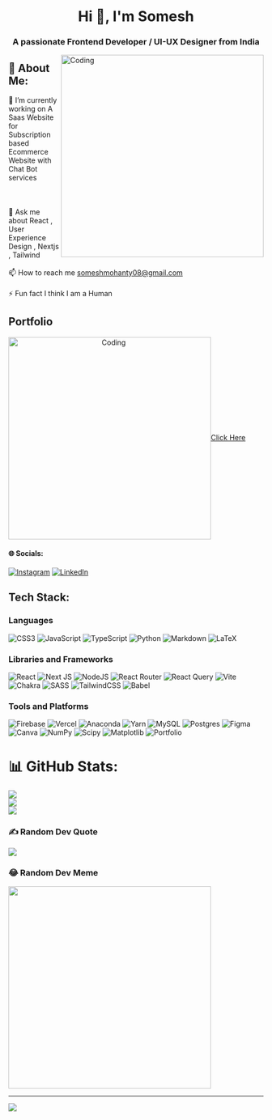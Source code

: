 
<h1 align="center">Hi 👋, I'm Somesh</h1>
<h3 align="center">A passionate Frontend Developer / UI-UX Designer from India</h3>
<img align="right" alt="Coding" width="400" src="https://i.pinimg.com/originals/3b/43/08/3b4308602914d2f122ae1461a31daeab.gif"/>


## 💫 About Me:
🔭 I’m currently working on A Saas Website for Subscription based Ecommerce Website with Chat Bot services<br><br><br><br>💬 Ask me about React , User Experience Design , Nextjs , Tailwind<br><br>📫 How to reach me someshmohanty08@gmail.com<br><br>⚡ Fun fact I think I am a Human

## Portfolio

<a href="https://somesh-mohanty-portfolio.vercel.app/" style="text-align:center"><img align="center" alt="Coding" width="400" src="https://i.pinimg.com/originals/6a/e1/e3/6ae1e310a32b57bdfe9a143027ab62c4.gif"/>Click Here</a>

 


#### 🌐 Socials:
<a href="https://instagram.com/_.som.esh._">![Instagram](https://img.shields.io/badge/Instagram-%23E4405F.svg?logo=Instagram&logoColor=white)</a> <a href="https://www.linkedin.com/in/somesh-mohanty-7505a5211/">![LinkedIn](https://img.shields.io/badge/LinkedIn-%230077B5.svg?logo=linkedin&logoColor=white)</a>

## Tech Stack:
### Languages
![CSS3](https://img.shields.io/badge/css3-%231572B6.svg?style=for-the-badge&logo=css3&logoColor=white)
![JavaScript](https://img.shields.io/badge/javascript-%23323330.svg?style=for-the-badge&logo=javascript&logoColor=%23F7DF1E)
![TypeScript](https://img.shields.io/badge/typescript-%23007ACC.svg?style=for-the-badge&logo=typescript&logoColor=white)
![Python](https://img.shields.io/badge/python-%2314354C.svg?style=for-the-badge&logo=python&logoColor=white)
![Markdown](https://img.shields.io/badge/markdown-%23000000.svg?style=for-the-badge&logo=markdown&logoColor=white)
![LaTeX](https://img.shields.io/badge/latex-%23008080.svg?style=for-the-badge&logo=latex&logoColor=white)

### Libraries and Frameworks
![React](https://img.shields.io/badge/react-%2320232a.svg?style=for-the-badge&logo=react&logoColor=%2361DAFB)
![Next JS](https://img.shields.io/badge/Next-black?style=for-the-badge&logo=next.js&logoColor=white)
![NodeJS](https://img.shields.io/badge/node.js-6DA55F?style=for-the-badge&logo=node.js&logoColor=white)
![React Router](https://img.shields.io/badge/React_Router-CA4245?style=for-the-badge&logo=react-router&logoColor=white)
![React Query](https://img.shields.io/badge/-React%20Query-FF4154?style=for-the-badge&logo=react%20query&logoColor=white)
![Vite](https://img.shields.io/badge/vite-%23646CFF.svg?style=for-the-badge&logo=vite&logoColor=white)
![Chakra](https://img.shields.io/badge/chakra-%234ED1C5.svg?style=for-the-badge&logo=chakraui&logoColor=white)
![SASS](https://img.shields.io/badge/SASS-hotpink.svg?style=for-the-badge&logo=SASS&logoColor=white)
![TailwindCSS](https://img.shields.io/badge/tailwindcss-%2338B2AC.svg?style=for-the-badge&logo=tailwind-css&logoColor=white)
![Babel](https://img.shields.io/badge/Babel-F9DC3e?style=for-the-badge&logo=babel&logoColor=black)

### Tools and Platforms
![Firebase](https://img.shields.io/badge/firebase-%23039BE5.svg?style=for-the-badge&logo=firebase)
![Vercel](https://img.shields.io/badge/vercel-%23000000.svg?style=for-the-badge&logo=vercel&logoColor=white)
![Anaconda](https://img.shields.io/badge/Anaconda-%2344A833.svg?style=for-the-badge&logo=anaconda&logoColor=white)
![Yarn](https://img.shields.io/badge/yarn-%232C8EBB.svg?style=for-the-badge&logo=yarn&logoColor=white)
![MySQL](https://img.shields.io/badge/mysql-%2300000f.svg?style=for-the-badge&logo=mysql&logoColor=white)
![Postgres](https://img.shields.io/badge/postgres-%23316192.svg?style=for-the-badge&logo=postgresql&logoColor=white)
![Figma](https://img.shields.io/badge/figma-%23F24E1E.svg?style=for-the-badge&logo=figma&logoColor=white)
![Canva](https://img.shields.io/badge/Canva-%2300C4CC.svg?style=for-the-badge&logo=Canva&logoColor=white)
![NumPy](https://img.shields.io/badge/numpy-%23013243.svg?style=for-the-badge&logo=numpy&logoColor=white)
![Scipy](https://img.shields.io/badge/SciPy-%230C55A5.svg?style=for-the-badge&logo=scipy&logoColor=%white)
![Matplotlib](https://img.shields.io/badge/Matplotlib-%23ffffff.svg?style=for-the-badge&logo=Matplotlib&logoColor=black)
![Portfolio](https://img.shields.io/badge/Portfolio-%23000000.svg?style=for-the-badge&logo=firefox&logoColor=#FF7139)


# 📊 GitHub Stats:
![](https://github-readme-stats.vercel.app/api?username=som3sh&theme=dark&hide_border=false&include_all_commits=false&count_private=false)<br/>
![](https://github-readme-streak-stats.herokuapp.com/?user=som3sh&theme=dark&hide_border=false)<br/>
![](https://github-readme-stats.vercel.app/api/top-langs/?username=som3sh&theme=dark&hide_border=false&include_all_commits=false&count_private=false&layout=compact)

### ✍️ Random Dev Quote
![](https://quotes-github-readme.vercel.app/api?type=horizontal&theme=tokyonight)

### 😂 Random Dev Meme
<img src='https://randommeme-five.vercel.app/' style="height: 400px;"/>

---
[![](https://visitcount.itsvg.in/api?id=som3sh&icon=0&color=0)](https://visitcount.itsvg.in)

<!-- Proudly created with GPRM ( https://gprm.itsvg.in ) -->
